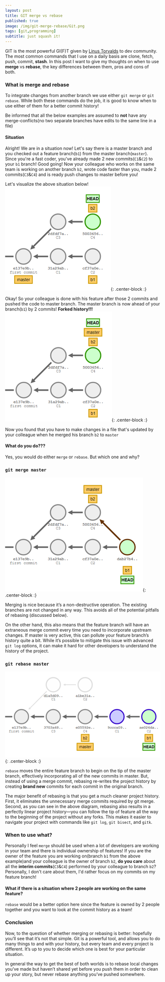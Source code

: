 ```yaml
---
layout: post
title: GIT merge vs rebase
published: true
image: /img/git-merge-rebase/Git.png
tags: [git,programming]
subtitle: just squash it!
---
```

GIT is the most powerful GI(F)T given by [Linus Torvalds](https://en.wikipedia.org/wiki/Linus_Torvalds) to dev community. The most common commands that I use on a daily basis are clone, fetch, push, commit, **stash**. In this post I want to give my thoughts on when to use **merge** vs **rebase**, the key differences between them, pros and cons of both.

### What is merge and rebase

To integrate changes from another branch we use either `git merge` or `git rebase`. While both these commands do the job, it is good to know when to use either of them for a better commit history!

Be informed that all the below examples are assumed to **not** have any merge-conflicts(no two separate branches have edits to the same line in a file)

#### Situation

Alright! We are in a situation now! Let's say there is a master branch and you checked out a feature branch(`b1`) from the master branch(`master`). Since you're a fast coder, you've already made 2 new commits(`C1`&`C2`) to your `b1` branch! Good going!
Now your colleague who works on the same team is working on another branch `b2`, wrote code faster than you, made 2 commits(`C3`&`C4`) and is ready push changes to master before you!

Let's visualize the above situation below!
![1](/img/git-merge-rebase/git1.PNG){: .center-block :}

Okay! So your colleague is done with his feature after those 2 commits and pushed the code to master branch. The master branch is now ahead of your branch(`b1`) by 2 commits! **Forked history!!!**
![2](/img/git-merge-rebase/git2.PNG){: .center-block :}

Now you found that you have to make changes in a file that's updated by your colleague when he merged his branch `b2` to `master`
#### What do you do???
Yes, you would do either `merge` or `rebase`. But which one and why?

### `git merge master`
![3](/img/git-merge-rebase/git3.PNG){: .center-block :}

Merging is nice because it’s a non-destructive operation. The existing branches are not changed in any way. This avoids all of the potential pitfalls of rebasing (discussed below).

On the other hand, this also means that the feature branch will have an extraneous merge commit every time you need to incorporate upstream changes. If master is very active, this can pollute your feature branch’s history quite a bit. While it’s possible to mitigate this issue with advanced `git log` options, it can make it hard for other developers to understand the history of the project.

### `git rebase master`
![4](/img/git-merge-rebase/git4.PNG){: .center-block :}

`rebase` moves the entire feature branch to begin on the tip of the master branch, effectively incorporating all of the new commits in master. But, instead of using a merge commit, rebasing re-writes the project history by creating **brand new** commits for each commit in the original branch.

The major benefit of rebasing is that you get a much cleaner project history. First, it eliminates the unnecessary merge commits required by git merge. Second, as you can see in the above diagram, rebasing also results in a perfectly linear project history—you can follow the tip of feature all the way to the beginning of the project without any forks. This makes it easier to navigate your project with commands like `git log`, `git bisect`, and `gitk`.

### When to use what?

Personally I feel `merge` should be used when a lot of developers are working in your team and there is individual ownership of features! If you are the owner of the feature you are working on(branch `b1` from the above example)and your colleague is the owner of branch `b2`, **do you care** about all the **interim commits**(`C3`&`C4`) performed by your colleague to branch `b2`?
Personally, I don't care about them, I'd rather focus on my commits on my feature branch!

#### What if there is a situation where 2 people are working on the same feature? 

`rebase` would be a better option here since the feature is owned by 2 people together and you want to look at the commit history as a team!

### Conclusion

Now, to the question of whether merging or rebasing is better: hopefully you’ll see that it’s not that simple. Git is a powerful tool, and allows you to do many things to and with your history, but every team and every project is different. It’s up to you to decide which one is best for your particular situation.

In general the way to get the best of both worlds is to rebase local changes you’ve made but haven’t shared yet before you push them in order to clean up your story, but never rebase anything you’ve pushed somewhere.
